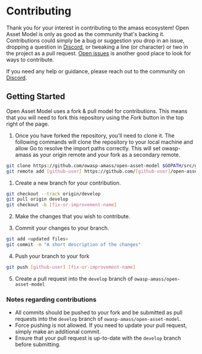 # Contributing

Thank you for your interest in contributing to the amass ecosystem!
Open Asset Model is only as good as the community that's backing it.
Contributions could simply be a bug or suggestion you drop in an issue,
dropping a question in [Discord](https://discord.gg/HNePVyX3cp),
or tweaking a line (or character) or two in the project as a pull request.
[Open issues][issue-url] is another good place to look for ways to contribute.

If you need any help or guidance, please reach out
to the community on [Discord](https://discord.gg/HNePVyX3cp).

## Getting Started

Open Asset Model uses a fork & pull model for contributions.
This means that you will need to fork this repository using
the *Fork* button in the top right of the page.

1. Once you have forked the repository, you'll need to clone it.
   The following commands will clone the repository to your local
   machine and allow Go to resolve the import paths correctly.
   This will set owasp-amass as your origin remote and your fork
   as a secondary remote.

```bash
git clone https://github.com/owasp-amass/open-asset-model $GOPATH/src/github.com/owasp-amass/open-asset-model
git remote add [github-user] https://github.com/[github-user]/open-asset-model
```

1. Create a new branch for your contribution.

```bash
git checkout --track origin/develop
git pull origin develop
git checkout -b [fix-or-improvement-name]
```

2. Make the changes that you wish to contribute.

3. Commit your changes to your branch.

```bash
git add <updated files>
git commit -m "A short description of the changes"
```

4. Push your branch to your fork

```bash
git push [github-user] [fix-or-improvement-name]
```

5. Create a pull request into the `develop` branch of `owasp-amass/open-asset-model`

### Notes regarding contributions

- All commits should be pushed to your fork and be submitted as
  pull requests into the `develop` branch of `owasp-amass/open-asset-model`.
- Force pushing is not allowed. If you need to update your
  pull request, simply make an additional commit.
- Ensure that your pull request is up-to-date with the `develop` branch
  before submitting.


[issue-url]: https://github.com/owasp-amass/open-asset-model/issues